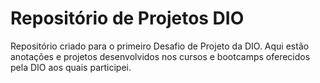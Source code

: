 # Repositório de Projetos DIO

Repositório criado para o primeiro Desafio de Projeto da DIO. Aqui estão anotações e projetos desenvolvidos nos cursos e bootcamps oferecidos pela DIO aos quais participei.
